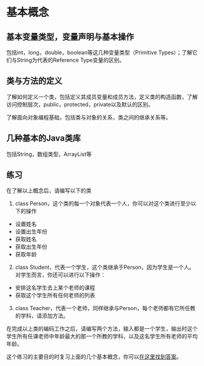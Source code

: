 ﻿# 基本概念
## 基本变量类型，变量声明与基本操作
包括int，long，double，boolean等这几种变量类型（Primitive Types）；了解它们与String为代表的Reference Type变量的区别。
## 类与方法的定义
了解如何定义一个类，包括定义其成员变量和成员方法，定义类的构造函数，了解访问控制层次，public，protected，private以及默认的区别。

了解面向对象编程基础，包括类与对象的关系，类之间的继承关系等。
## 几种基本的Java类库
包括String，数组类型，ArrayList等
## 练习
在了解以上概念后，请编写以下的类
1. class Person，这个类的每一个对象代表一个人，你可以对这个类进行至少以下的操作
- 设置姓名
- 设置出生年份
- 获取姓名
- 获取出生年份
- 获取年龄
2. class Student，代表一个学生，这个类继承于Person，因为学生是一个人。对学生而言，你还可以进行以下操作：
- 安排这名学生去上某个老师的课程
- 获取这个学生所有任何老师的列表
3. class Teacher，代表一个老师，同样继承与Person，每个老师都有它所任教的学科，请添加方法。

在完成以上类的编码工作之后，请编写两个方法，输入都是一个学生，输出时这个学生所有任课老师中年龄最大的那一个所教的学科，以及这名学生所有老师的平均年龄。

这个练习的主要目的时复习上面的几个基本概念，你可以[在这里找到答案](https://github.com/WindTalkerGold/FiveHorseGame/tree/master/src/main/java/fundmental)。
